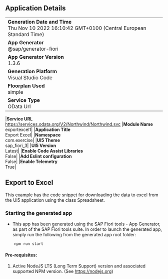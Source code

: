 ## Application Details

|                                                                                                    |
| -------------------------------------------------------------------------------------------------- |
| **Generation Date and Time**<br>Thu Nov 10 2022 16:10:42 GMT+0100 (Central European Standard Time) |
| **App Generator**<br>@sap/generator-fiori                                                          |
| **App Generator Version**<br>1.3.6                                                                 |
| **Generation Platform**<br>Visual Studio Code                                                      |
| **Floorplan Used**<br>simple                                                                       |
| **Service Type**<br>OData Url                                                                      |

|**Service URL**<br>https://services.odata.org/V2/Northwind/Northwind.svc
|**Module Name**<br>exportexcel1|
|**Application Title**<br>Export Excel|
|**Namespace**<br>com.exercise|
|**UI5 Theme**<br>sap_fiori_3|
|**UI5 Version**<br>Latest|
|**Enable Code Assist Libraries**<br>False|
|**Add Eslint configuration**<br>False|
|**Enable Telemetry**<br>True|

## Export to Excel

This example has the code snippet for downloading the data to excel from the UI5 application using the class Spreadsheet.

### Starting the generated app

- This app has been generated using the SAP Fiori tools - App Generator, as part of the SAP Fiori tools suite. In order to launch the generated app, simply run the following from the generated app root folder:

```
    npm run start
```

#### Pre-requisites:

1. Active NodeJS LTS (Long Term Support) version and associated supported NPM version. (See https://nodejs.org)

